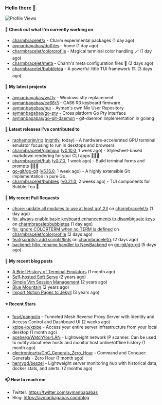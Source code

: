 ### Hello there 👋

![Profile Views](https://komarev.com/ghpvc/?username=aymanbagabas&label=PROFILE+VIEWS)

#### 👷 Check out what I'm currently working on

- [charmbracelet/x](https://github.com/charmbracelet/x) - Charm experimental packages (1 day ago)
- [aymanbagabas/dotfiles](https://github.com/aymanbagabas/dotfiles) - home (1 day ago)
- [charmbracelet/colorprofile](https://github.com/charmbracelet/colorprofile) - Magical terminal color handling 🪄 (1 day ago)
- [charmbracelet/meta](https://github.com/charmbracelet/meta) - Charm&#39;s meta configuration files 🫥 (2 days ago)
- [charmbracelet/bubbletea](https://github.com/charmbracelet/bubbletea) - A powerful little TUI framework 🏗 (3 days ago)

#### 🌱 My latest projects

- [aymanbagabas/wstty](https://github.com/aymanbagabas/wstty) - Windows stty replacement
- [aymanbagabas/ca66r3](https://github.com/aymanbagabas/ca66r3) - CA66 R3 keyboard firmware
- [aymanbagabas/nur](https://github.com/aymanbagabas/nur) - Ayman&#39;s own Nix User Repository
- [aymanbagabas/go-pty](https://github.com/aymanbagabas/go-pty) - Cross platform Go Pty interface
- [aymanbagabas/go-git-daemon](https://github.com/aymanbagabas/go-git-daemon) - git-daemon implementation in golang

#### 🔭 Latest releases I've contributed to

- [raphamorim/rio](https://github.com/raphamorim/rio) ([nightly](https://github.com/raphamorim/rio/releases/tag/nightly), today) - A hardware-accelerated GPU terminal emulator focusing to run in desktops and browsers.
- [charmbracelet/glamour](https://github.com/charmbracelet/glamour) ([v0.10.0](https://github.com/charmbracelet/glamour/releases/tag/v0.10.0), 1 week ago) - Stylesheet-based markdown rendering for your CLI apps 💇🏻‍♀️
- [charmbracelet/huh](https://github.com/charmbracelet/huh) ([v0.7.0](https://github.com/charmbracelet/huh/releases/tag/v0.7.0), 1 week ago) - Build terminal forms and prompts 🤷🏻‍♀️
- [go-git/go-git](https://github.com/go-git/go-git) ([v5.16.0](https://github.com/go-git/go-git/releases/tag/v5.16.0), 1 week ago) - A highly extensible Git implementation in pure Go.
- [charmbracelet/bubbles](https://github.com/charmbracelet/bubbles) ([v0.21.0](https://github.com/charmbracelet/bubbles/releases/tag/v0.21.0), 2 weeks ago) - TUI components for Bubble Tea 🫧

#### 🔨 My recent Pull Requests

- [chore: update all modules to use at least go1.23](https://github.com/charmbracelet/x/pull/431) on [charmbracelet/x](https://github.com/charmbracelet/x) (1 day ago)
- [fix: always enable basic keyboard enhancements to disambiguate keys](https://github.com/charmbracelet/bubbletea/pull/1398) on [charmbracelet/bubbletea](https://github.com/charmbracelet/bubbletea) (1 day ago)
- [fix: ignore COLORTERM when no TERM is defined](https://github.com/charmbracelet/colorprofile/pull/42) on [charmbracelet/colorprofile](https://github.com/charmbracelet/colorprofile) (2 days ago)
- [feat(scripts): add scripts/lints](https://github.com/charmbracelet/x/pull/429) on [charmbracelet/x](https://github.com/charmbracelet/x) (2 days ago)
- [backend: http, rename handler to NewBackend](https://github.com/go-git/go-git/pull/1524) on [go-git/go-git](https://github.com/go-git/go-git) (5 days ago)

#### 📜 My recent blog posts

- [A Brief History of Terminal Emulators](https://aymanbagabas.com/blog/2025/03/11/a-brief-history-of-terminal-emulators.html) (1 month ago)
- [Self-hosted Soft Serve](https://aymanbagabas.com/blog/2023/04/28/self-hosted-soft-serve.html) (2 years ago)
- [Simple Vim Session Management](https://aymanbagabas.com/blog/2023/04/13/simple-vim-session-management.html) (2 years ago)
- [Blue Mountain](https://aymanbagabas.com/blog/2022/06/02/blue-mountain.html) (2 years ago)
- [Import Notion Pages to Jekyll](https://aymanbagabas.com/blog/2022/03/29/import-notion-pages-to-jekyll.html) (3 years ago)

#### ⭐ Recent Stars

- [fosrl/pangolin](https://github.com/fosrl/pangolin) - Tunneled Mesh Reverse Proxy Server with Identity and Access Control and Dashboard UI (2 weeks ago)
- [xpipe-io/xpipe](https://github.com/xpipe-io/xpipe) - Access your entire server infrastructure from your local desktop (1 month ago)
- [aceberg/WatchYourLAN](https://github.com/aceberg/WatchYourLAN) - Lightweight network IP scanner. Can be used to notify about new hosts and monitor host online/offline history (1 month ago)
- [electronicarts/CnC_Generals_Zero_Hour](https://github.com/electronicarts/CnC_Generals_Zero_Hour) - Command and Conquer: Generals - Zero Hour (1 month ago)
- [henrygd/beszel](https://github.com/henrygd/beszel) - Lightweight server monitoring hub with historical data, docker stats, and alerts. (2 months ago)

#### 📫 How to reach me

- Twitter: https://twitter.com/aymanbagabas
- Blog: https://aymanbagabas.com/blog
